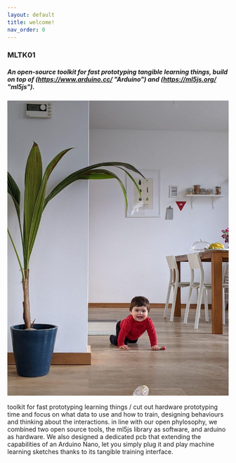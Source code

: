 ```yaml
---
layout: default
title: welcome!
nav_order: 0
---
```


### MLTK01

##### An open-source toolkit for fast prototyping tangible _learning things_, build on top of (https://www.arduino.cc/ "Arduino") and (https://ml5js.org/ "ml5js").

![alt text](./assets/photo_2020-03-05_07-33-09.jpg "aida bellissima")

toolkit for fast prototyping learning things / cut out hardware prototyping time and focus on what data to use and how to train, designing behaviours and thinking about the interactions.
in line with our open phylosophy, we combined two open source tools, the ml5js library as software, and arduino as hardware. We also designed a dedicated pcb that extending the capabilities of an Arduino Nano, let you simply plug it and play machine learning sketches thanks to its tangible training interface.
